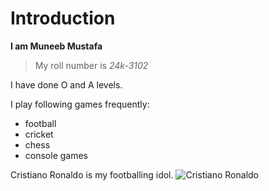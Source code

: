 # Introduction
**I am Muneeb Mustafa**
> My roll number is *24k-3102*

I have done O and A levels.

I play following games frequently:
+ football
+ cricket
+ chess
+ console games

Cristiano Ronaldo is my footballing idol.
![Cristiano Ronaldo](https://upload.wikimedia.org/wikipedia/commons/thumb/3/33/C._Ronaldo_-_Ballon_d%27Or_2014.jpg/800px-C._Ronaldo_-_Ballon_d%27Or_2014.jpg)

